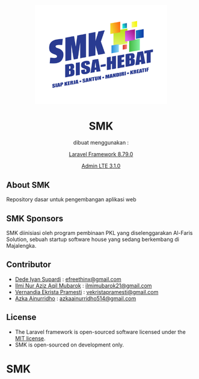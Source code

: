 <p align="center">
  <img src="/public/smk/logo/smkBisaHebat.png" width="350">
</p>

<h1 align="center"> SMK </h1>

<p align="center">dibuat menggunakan :</p>

<p align="center"><a href="https://laravel.com/">Laravel Framework 8.79.0</a></p>
<p align="center"><a href="https://adminlte.io/">Admin LTE 3.1.0</a></p>

## About SMK
Repository dasar untuk pengembangan aplikasi web

## SMK Sponsors

SMK diinisiasi oleh program pembinaan PKL yang diselenggarakan Al-Faris Solution, sebuah startup software house yang sedang berkembang di Majalengka.

## Contributor

- <a href="https://github.com/efreethinx">Dede Iyan Supardi</a> : efreethinx@gmail.com
- <a href="https://github.com/IlmiMubarok21">Ilmi Nur Aziz Aqil Mubarok</a> : ilmimubarok21@gmail.com
- <a href="https://github.com/VernandiaEkristaPramesti">Vernandia Ekrista Pramesti</a> : vekristapramesti@gmail.com
- <a href="https://github.com/azkaainurridho514">Azka Ainurridho</a> : azkaainurridho514@gmail.com

## License

- The Laravel framework is open-sourced software licensed under the [MIT license](https://opensource.org/licenses/MIT).
- SMK is open-sourced on development only.

# SMK
